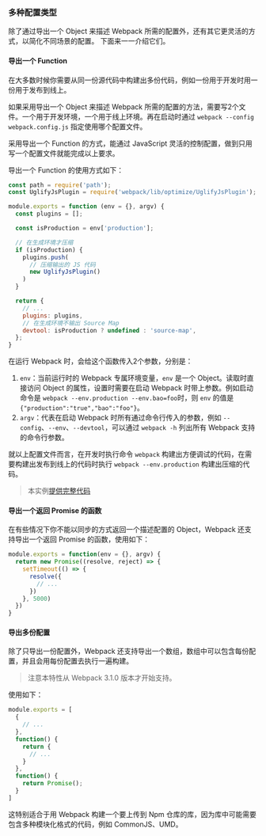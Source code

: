 ### 多种配置类型
除了通过导出一个 Object 来描述 Webpack 所需的配置外，还有其它更灵活的方式，以简化不同场景的配置。
下面来一一介绍它们。

#### 导出一个 Function
在大多数时候你需要从同一份源代码中构建出多份代码，例如一份用于开发时用一份用于发布到线上。

如果采用导出一个 Object 来描述 Webpack 所需的配置的方法，需要写2个文件。一个用于开发环境，一个用于线上环境。再在启动时通过 `webpack --config webpack.config.js` 指定使用哪个配置文件。

采用导出一个 Function 的方式，能通过 JavaScript 灵活的控制配置，做到只用写一个配置文件就能完成以上要求。

导出一个 Function 的使用方式如下：
```js
const path = require('path');
const UglifyJsPlugin = require('webpack/lib/optimize/UglifyJsPlugin');

module.exports = function (env = {}, argv) {
  const plugins = [];

  const isProduction = env['production'];

  // 在生成环境才压缩
  if (isProduction) {
    plugins.push(
      // 压缩输出的 JS 代码
      new UglifyJsPlugin()
    )
  }

  return {
    // ...
    plugins: plugins,
    // 在生成环境不输出 Source Map
    devtool: isProduction ? undefined : 'source-map',
  };
}
```
在运行 Webpack 时，会给这个函数传入2个参数，分别是：

1. `env`：当前运行时的 Webpack 专属环境变量，`env` 是一个 Object。读取时直接访问 Object 的属性，设置时需要在启动 Webpack 时带上参数。例如启动命令是 `webpack --env.production --env.bao=foo`时，则 `env` 的值是 `{"production":"true","bao":"foo"}`。
2. `argv`：代表在启动 Webpack 时所有通过命令行传入的参数，例如 `--config`、`--env`、`--devtool`，可以通过 `webpack -h` 列出所有 Webpack 支持的命令行参数。

就以上配置文件而言，在开发时执行命令 `webpack` 构建出方便调试的代码，在需要构建出发布到线上的代码时执行 `webpack --env.production` 构建出压缩的代码。

> 本实例[提供完整代码](https://github.com/gwuhaolin/dive-into-webpack/tree/master/codes/3.1使用ES6语言)

#### 导出一个返回 Promise 的函数
在有些情况下你不能以同步的方式返回一个描述配置的 Object，Webpack 还支持导出一个返回 Promise 的函数，使用如下：
```js
module.exports = function(env = {}, argv) {
  return new Promise((resolve, reject) => {
    setTimeout(() => {
      resolve({
        // ...
      })
    }, 5000)
  })
}
```

#### 导出多份配置
除了只导出一份配置外，Webpack 还支持导出一个数组，数组中可以包含每份配置，并且会用每份配置去执行一遍构建。

> 注意本特性从 Webpack 3.1.0 版本才开始支持。

使用如下：
```js
module.exports = [
  {
    // ...
  },
  function() {
    return {
      // ...
    }
  },
  function() {
    return Promise();
  }
]
```
这特别适合于用 Webpack 构建一个要上传到 Npm 仓库的库，因为库中可能需要包含多种模块化格式的代码，例如 CommonJS、UMD。
